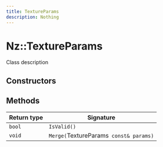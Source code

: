 ```yaml
---
title: TextureParams
description: Nothing
---
```


# Nz::TextureParams

Class description

## Constructors


## Methods

| Return type | Signature |
| ----------- | --------- |
| `bool` | `IsValid()` |
| `void` | `Merge(`TextureParams` const& params)` |
